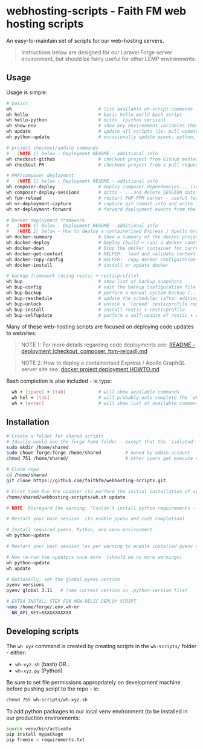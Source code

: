 # webhosting-scripts - Faith FM web hosting scripts

An easy-to-maintain set of scripts for our web-hosting servers.  

> Instructions below are designed for our Laravel Forge server environment, but should be fairly useful for other LEMP environments.

## Usage

Usage is simple:

```bash
# basics
wh                                # list available wh-script commands
wh hello                          # basic hello world bash script
wh hello-python                   # ditto  (python version)
wh show-env                       # show key environment variables that can be expected/used in all webhosting scripts
wh update                         # update all scripts (ie: pull updates + re-install symlinks)
wh python-update                  # occasionally update pyenv, python, and the python venv for our web-hosting scripts

# project checkout/update commands
#   [NOTE 1] below - Deployment README - additional info
wh checkout-github                # checkout project from GitHub master
wh checkout-PR                    # checkout project from a pull request

# PHP/composer deployment
#   [NOTE 1] below - Deployment README - additional info
wh composer-deploy                # deploy composer dependencies... (including extra steps for Forge projects)
wh composer-deploy-sessions       # ditto - ...and delete SESSION data (for Laravel PRODUCTION projects)
wh fpm-reload                     # restart PHP-FPM server - useful for command-line too
wh nr-deployment-capture          # capture git commit info and write it to a JSON log file
wh nr-deployment-forward          # forward deployment events from the webhook server to New Relic (forge crontab task)

# Docker deployment framework
#   [NOTE 1] below - Deployment README - additional info
#   [NOTE 2] below - How to deploy a containerised Express / Apollo GraphQL server site
wh docker-summary                 # Show a summary of the docker projects and their nginx port mappings
wh docker-deploy                  # Deploy (build + run) a docker container for current project
wh docker-down                    # Stop the docker container for current project
wh docker-get-context             # HELPER:  load and validate context of the current docker project (from the .env file)
wh docker-copy-config             # HELPER:  copy docker configuration templates to current project
wh docker-install                 # install or update docker

# backup framework (using restic + resticprofile)
wh bup                            # show list of backup snapshots
wh bup-config                     # edit the backup configuration file
wh bup-backup                     # perform a manual system backup (...but usually executed on a schudule)
wh bup-reschedule                 # update the scheduler (after editing schedule times in the config file)
wh bup-unlock                     # unlock a 'locked' resticprofile repository
wh bup-install                    # install restic + resticprofile
wh bup-selfupdate                 # perform a self-update of restic + resticprofile
```

Many of these  web-hosting scripts are focused on deploying code updates to websites:

> NOTE 1: For more details regarding code deployments see:  [README - deployment (checkout, composer, fpm-reload).md](<README - deployment (checkout, composer, fpm-reload).md>)

> NOTE 2: How to deploy a containerised Express / Apollo GraphQL server site see: [docker project deployment HOWTO.md](<docker/docker project deployment HOWTO.md>)


Bash completion is also included - ie type:

```bash
  wh + [space] + [tab]            # will show available commands
  wh hel + [tab]                  # will probably auto-complete the `wh hello` command
  wh + [enter]                    # will show list of available commands
```

## Installation

```bash
# Create a folder for shared scripts
# Ideally would use the forge home folder - except that the 'isolated' group is normally disabled from ALL access to home folders (other than their own) using 'setfacl'.  Safer to use an independent folder.
sudo mkdir /home/shared
sudo chown forge:forge /home/shared         # owned by admin account
chmod 751 /home/shared/                     # other users get execute rights, but no read/visibility rights (ie: can't list this folder)

# Clone repo
cd /home/shared
git clone https://github.com/faithfm/webhosting-scripts.git

# First time Run the updater (to perform the initial installation of symlinks, etc)
/home/shared/webhosting-scripts/wh.sh update

# NOTE: Disregard the warning: "Couldn't install python requirements - venv folder does not yet exist."

# Restart your bash session  (to enable pyenv and code completion)

# Install required pyenv, Python, and venv environment
wh python-update

# Restart your bash session (as per warning to enable installed pyenv version)

# Now re-run the updaters once more  (should be no more warnings)
wh python-update
wh update

# Optionally, set the global pyenv version
pyenv versions
pyenv global 3.11   # (see current version in .python-version file)

# EXTRA INSTALL STEP FOR NEW-RELIC DEPLOY SCRIPT
nano /home/forge/.env.wh-nr
  NR_API_KEY=XXXXXXXXXXX

```

## Developing scripts

The `wh xyz` command is created by creating scripts in the `wh-scripts/` folder - either:

* `wh-xyz.sh` (bash) OR...
* `wh-xyz.py` (Python)

Be sure to set file permissions appropriately on development machine before pushing script to the repo - ie:

```bash
chmod 755 wh-scripts/wh-xyz.sh
```

To add python packages to our local venv environment (to be installed in our production environments:

```bash
source venv/bin/activate
pip install mypackage
pip freeze > requirements.txt
```
